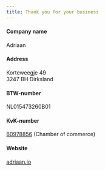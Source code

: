 ```yaml
---
title: Thank you for your business
---
```


#### Company name
Adriaan

#### Address<br>
Korteweegje 49<br>
3247 BH Dirksland

#### BTW-number<br>
NL015473260B01

#### KvK-number<br>
[60978856](https://www.kvk.nl/orderstraat/product-kiezen/?kvknummer=609788560000) (Chamber of commerce)

#### Website
[adriaan.io](https://adriaan.io/?source=business.adriaan.io)
